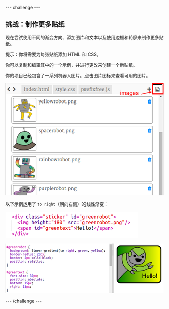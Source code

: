 --- challenge ---
## 挑战：制作更多贴纸

现在尝试使用不同的渐变方向、添加图片和文本以及使用边框和轮廓来制作更多贴纸。 

提示：你将需要为每张贴纸添加 HTML 和 CSS。 

你可以复制和编辑其中的一个示例，并进行更改来创建一个新贴纸。 

你的项目已经包含了一系列机器人图片。点击图片图标来查看可用的图片。 

![screenshot](images/stickers-images.png)

以下示例运用了 `to right`（朝向右侧）的线性渐变：

![screenshot](images/stickers-green-html.png)

![screenshot](images/stickers-green-style.png)




--- /challenge ---